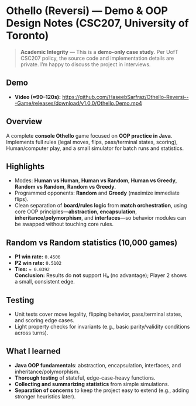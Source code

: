 # Othello (Reversi) — Demo & OOP Design Notes (CSC207, University of Toronto)

> **Academic Integrity** — This is a **demo-only case study**. Per UofT CSC207 policy, the source code and implementation details are private. I’m happy to discuss the project in interviews.

## Demo
- **Video (≈90–120s):** https://github.com/HaseebSarfraz/Othello-Reversi---Game/releases/download/v1.0.0/Othello.Demo.mp4

## Overview
A complete **console Othello** game focused on **OOP practice in Java**. Implements full rules (legal moves, flips, pass/terminal states, scoring), Human/computer play, and a small simulator for batch runs and statistics.

## Highlights
- Modes: **Human vs Human**, **Human vs Random**, **Human vs Greedy**, **Random vs Random**, **Random vs Greedy**.
- Programmed opponents: **Random** and **Greedy** (maximize immediate flips).
- Clean separation of **board/rules logic** from **match orchestration**, using core OOP principles—**abstraction**, **encapsulation**, **inheritance/polymorphism**, and **interfaces**—so behavior modules can be swapped without touching core rules.

## Random vs Random statistics (10,000 games)
- **P1 win rate:** `0.4506`  
- **P2 win rate:** `0.5102`  
- **Ties:** `≈ 0.0392`  
**Conclusion:** Results do **not** support H₀ (no advantage); Player 2 shows a small, consistent edge.

## Testing
- Unit tests cover move legality, flipping behavior, pass/terminal states, and scoring edge cases.
- Light property checks for invariants (e.g., basic parity/validity conditions across turns).

## What I learned
- **Java OOP fundamentals**: abstraction, encapsulation, interfaces, and inheritance/polymorphism.
- **Thorough testing** of stateful, edge-case-heavy functions.
- **Collecting and summarizing statistics** from simple simulations.
- **Separation of concerns** to keep the project easy to extend (e.g., adding stronger heuristics later).
